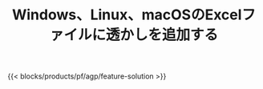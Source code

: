 ﻿---
title: Windows、Linux、macOSのExcelファイルに透かしを追加する 
url: /ja/watermark
description: XLS、XLSX、ODSファイルに画像またはテキストの透かしを追加するための無料のアプリとAPI
---
{{< blocks/products/pf/agp/feature-solution >}} 

